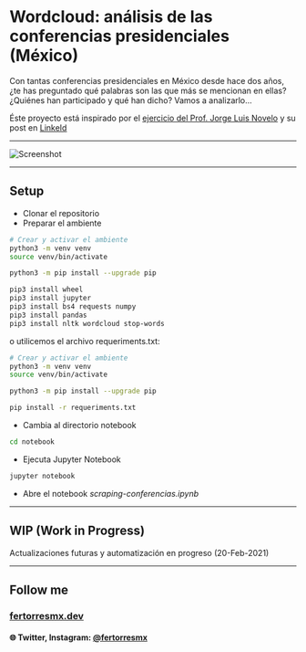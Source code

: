 # Wordcloud: análisis de las conferencias presidenciales (México)

Con tantas conferencias presidenciales en México desde hace dos años, ¿te has preguntado qué palabras son las que más se mencionan en ellas? ¿Quiénes han participado y qué han dicho? Vamos a analizarlo...

Éste proyecto está inspirado por el [ejercicio del Prof. Jorge Luis Novelo](https://github.com/PhinanceScientist) y su post en [LinkeId](https://www.linkedin.com/pulse/qu%C3%A9-es-lo-que-dice-el-discurso-presidencial-an%C3%A1lisis-de-luis-jorge/)

---
![Screenshot](https://s3-us-west-2.amazonaws.com/torresmxbucket/2021/02/Screen-Shot-2021-02-20-at-1.42.44.png)  

---
## Setup

* Clonar el repositorio
* Preparar el ambiente

```bash
# Crear y activar el ambiente
python3 -m venv venv
source venv/bin/activate

python3 -m pip install --upgrade pip

pip3 install wheel
pip3 install jupyter
pip3 install bs4 requests numpy
pip3 install pandas
pip3 install nltk wordcloud stop-words
```

o utilicemos el archivo requeriments.txt:

```bash
# Crear y activar el ambiente
python3 -m venv venv
source venv/bin/activate

python3 -m pip install --upgrade pip

pip install -r requeriments.txt
```

* Cambia al directorio notebook

```bash
cd notebook
```

* Ejecuta Jupyter Notebook

```bash
jupyter notebook
```

* Abre el notebook *scraping-conferencias.ipynb*

---

## WIP (Work in Progress)

Actualizaciones futuras y automatización en progreso (20-Feb-2021)

---

## Follow me

### [fertorresmx.dev](https://www.fertorresmx.dev/)

#### :globe_with_meridians: Twitter, Instagram: [@fertorresmx](https://www.twitter/fertorresmx)
